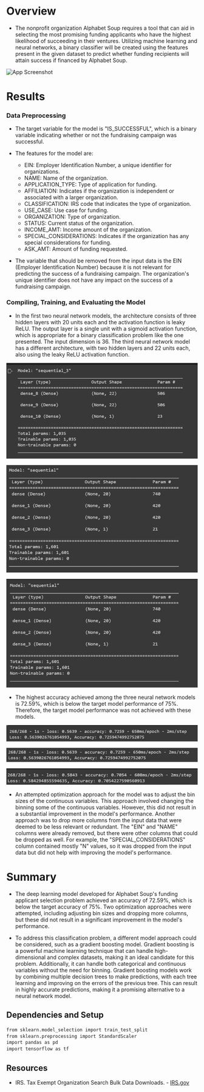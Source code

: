 
#  Overview

- The nonprofit organization Alphabet Soup requires a tool that can aid in selecting the most promising funding applicants who have the highest likelihood of succeeding in their ventures. Utilizing machine learning and neural networks, a binary classifier will be created using the features present in the given dataset to predict whether funding recipients will attain success if financed by Alphabet Soup.

![App Screenshot](https://www.stockvault.net/data/2009/05/08/108803/preview16.jpg)
# Results

### Data Preprocessing

- The target variable for the model is "IS_SUCCESSFUL", which is a binary variable indicating whether or not the fundraising campaign was successful.

- The features for the model are:

  - EIN: Employer Identification Number, a unique identifier for organizations.
  - NAME: Name of the organization.
  - APPLICATION_TYPE: Type of application for funding.
  - AFFILIATION: Indicates if the organization is independent or associated with a larger organization.
  - CLASSIFICATION: IRS code that indicates the type of organization.
  - USE_CASE: Use case for funding.
  - ORGANIZATION: Type of organization.
  - STATUS: Current status of the organization.
  - INCOME_AMT: Income amount of the organization.
  - SPECIAL_CONSIDERATIONS: Indicates if the organization has any special considerations for funding.
  - ASK_AMT: Amount of funding requested.

- The variable that should be removed from the input data is the EIN (Employer Identification Number) because it is not relevant for predicting the success of a fundraising campaign. The organization's unique identifier does not have any impact on the success of a fundraising campaign.

### Compiling, Training, and Evaluating the Model

- In the first two neural network models, the architecture consists of three hidden layers with 20 units each and the activation function is leaky ReLU. The output layer is a single unit with a sigmoid activation function, which is appropriate for a binary classification problem like the one presented. The input dimension is 36.  The third neural network model has a different architecture, with two hidden layers and 22 units each, also using the leaky ReLU activation function. 

![App Screenshot](https://raw.githubusercontent.com/gnimeth/Deep_learning/main/Output/Screenshot%202023-03-30%20134456.png)

![App Screenshot](https://raw.githubusercontent.com/gnimeth/Deep_learning/main/Output/Screenshot%202023-03-30%20134513.png)

![App Screenshot](https://raw.githubusercontent.com/gnimeth/Deep_learning/main/Output/Screenshot%202023-03-30%20134531.png)

- The highest accuracy achieved among the three neural network models is 72.59%, which is below the target model performance of 75%. Therefore, the target model performance was not achieved with these models.

![App Screenshot](https://raw.githubusercontent.com/gnimeth/Deep_learning/main/Output/Screenshot%202023-03-30%20134552.png)

![App Screenshot](https://raw.githubusercontent.com/gnimeth/Deep_learning/main/Output/Screenshot%202023-03-30%20134609.png)

![App Screenshot](https://raw.githubusercontent.com/gnimeth/Deep_learning/main/Output/Screenshot%202023-03-30%20134624.png)

- An attempted optimization approach for the model was to adjust the bin sizes of the continuous variables. This approach involved changing the binning some of the continuous variables. However, this did not result in a substantial improvement in the model's performance.  Another approach was to drop more columns from the input data that were deemed to be less relevant or redundant. The "EIN" and "NAME" columns were already removed, but there were other columns that could be dropped as well. For example, the "SPECIAL_CONSIDERATIONS" column contained mostly "N" values, so it was dropped from the input data but did not help with improving the model's performance.

# Summary

- The deep learning model developed for Alphabet Soup's funding applicant selection problem achieved an accuracy of 72.59%, which is below the target accuracy of 75%. Two optimization approaches were attempted, including adjusting bin sizes and dropping more columns, but these did not result in a significant improvement in the model's performance.

- To address this classification problem, a different model approach could be considered, such as a gradient boosting model. Gradient boosting is a powerful machine learning technique that can handle high-dimensional and complex datasets, making it an ideal candidate for this problem. Additionally, it can handle both categorical and continuous variables without the need for binning. Gradient boosting models work by combining multiple decision trees to make predictions, with each tree learning and improving on the errors of the previous tree. This can result in highly accurate predictions, making it a promising alternative to a neural network model.



## Dependencies and Setup

```bash
from sklearn.model_selection import train_test_split
from sklearn.preprocessing import StandardScaler
import pandas as pd
import tensorflow as tf
```


## Resources
- IRS. Tax Exempt Organization Search Bulk Data Downloads. - [IRS.gov](https://www.irs.gov/charities-non-profits/tax-exempt-organization-search-bulk-data-downloads)

